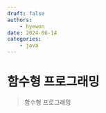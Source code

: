 ```yaml
---
draft: false
authors:
    - hyewon
date: 2024-06-14
categories:
    - java
---
```


# 함수형 프로그래밍

> 함수형 프로그래밍

<!-- more -->
